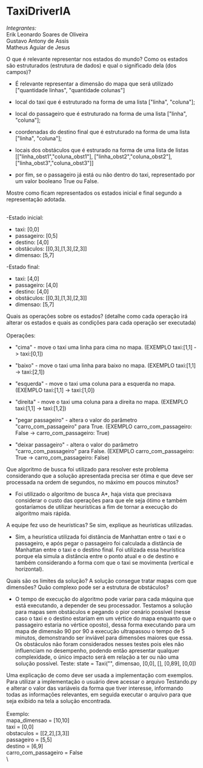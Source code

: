 # TaxiDriverIA
*Integrantes:*\
Erik Leonardo Soares de Oliveira\
Gustavo Antony de Assis\
Matheus Aguiar de Jesus


O que é relevante representar nos estados do mundo? Como os estados são estruturados (estrutura de dados) e qual o significado dela (dos campos)?
- É relevante representar a dimensão do mapa que será utilizado ["quantidade linhas", "quantidade colunas"]

- local do taxi que é estruturado na forma de uma lista ["linha", "coluna"];

- local do passageiro que é estruturado na forma de uma lista ["linha", "coluna"];

- coordenadas do destino final que é estruturado na forma de uma lista ["linha", "coluna"];

- locais dos obstáculos que é estrurado na forma de uma lista de listas [["linha_obst1","coluna_obst1"], ["linha_obst2","coluna_obst2"], ["linha_obst3","coluna_obst3"]]

- por fim, se o passageiro já está ou não dentro do taxi, representado por um valor booleano True ou False.


Mostre como ficam representados os estados inicial e final segundo a representação adotada.

\
-Estado inicial:
- taxi: [0,0]
- passageiro: [0,5]
- destino: [4,0]
- obstáculos: [[0,3],[1,3],[2,3]]
- dimensao: [5,7]

-Estado final:
- taxi: [4,0]
- passageiro: [4,0]
- destino: [4,0]
- obstáculos: [[0,3],[1,3],[2,3]]
- dimensao: [5,7]



Quais as operações sobre os estados? (detalhe como cada operação irá alterar os estados e quais as condições para cada operação ser executada)\
\
Operações:   
- "cima" - move o taxi uma linha para cima no mapa. (EXEMPLO taxi:[1,1] -> taxi:[0,1])

- "baixo" - move o taxi uma linha para baixo no mapa. (EXEMPLO taxi:[1,1] -> taxi:[2,1])

- "esquerda" - move o taxi uma coluna para a esquerda no mapa. (EXEMPLO taxi:[1,1] -> taxi:[1,0])

- "direita" - move o taxi uma coluna para a direita no mapa. (EXEMPLO taxi:[1,1] -> taxi:[1,2])

- "pegar passageiro" - altera o valor do parâmetro "carro_com_passageiro" para True. (EXEMPLO carro_com_passageiro: False -> carro_com_passageiro: True)

- "deixar passageiro" - altera o valor do parâmetro "carro_com_passageiro" para False. (EXEMPLO carro_com_passageiro: True -> carro_com_passageiro: False)



Que algoritmo de busca foi utilizado para resolver este problema considerando que a solução apresentada precisa ser ótima e que deve ser processada na ordem de segundos, no máximo em poucos minutos?
- Foi utilizado o algoritmo de busca A*, haja vista que precisava considerar o custo das operações para que ele seja ótimo e também gostaríamos de utilizar heurísticas a fim de tornar a execução do algoritmo mais rápida.


A equipe fez uso de heurísticas? Se sim, explique as heurísticas utilizadas.
- Sim, a heurística utilizada foi distância de Manhattan entre o taxi e o passageiro, e após pegar o passageiro foi calculada a distância de Manhattan entre o taxi e o destino final. Foi utilizada essa heurística porque ela simula a distância entre o ponto atual e o de destino e também considerando a forma com que o taxi se movimenta (vertical e horizontal).


Quais são os limites da solução? A solução consegue tratar mapas com que dimensões? Quão complexo pode ser a estrutura de obstáculos?
- O tempo de execução do algoritmo pode variar para cada máquina que está executando, a depender de seu processador. Testamos a solução para mapas sem obstáculos e pegando o pior cenário possível (nesse caso o taxi e o destino estariam em um vértice do mapa enquanto que o passageiro estaria no vértice oposto), dessa forma executando para um mapa de dimensão 90 por 90 a execução ultrapassou o tempo de 5 minutos, demonstrando ser inviável para dimensões maiores que essa. Os obstáculos não foram considerados nesses testes pois eles não influenciam no desempenho, podendo então apresentar qualquer complexidade, o único impacto será em relação a ter ou não uma solução possível.
Teste: state = Taxi("", dimensao, [0,0], [], [0,89], [0,0])


Uma explicação de como deve ser usada a implementação com exemplos.
Para utilizar a implementação o usuário deve acessar o arquivo Testando.py e alterar o valor das variáveis da forma que tiver interesse, informando todas as informações relevantes, em seguida executar o arquivo para que seja exibido na tela a solução encontrada.\
\
Exemplo:\
mapa_dimensao = [10,10]\
taxi = [0,0]\
obstaculos = [[2,2],[3,3]]\
passageiro = [5,5]\
destino = [6,9]\
carro_com_passageiro = False\
\